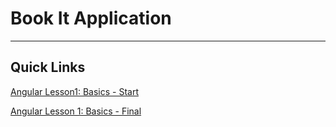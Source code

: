 # Book It Application

---

## Quick Links

[Angular Lesson1: Basics - Start]()

[Angular Lesson 1: Basics - Final]()
